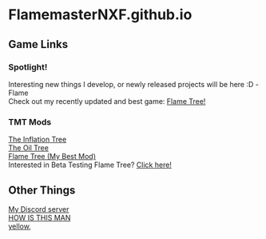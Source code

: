 # FlamemasterNXF.github.io
## Game Links
### Spotlight!
Interesting new things I develop, or newly released projects will be here :D -Flame<br>
Check out my recently updated and best game: [Flame Tree!](https://flamemasternxf.github.io/Flame-Tree/) <br>
### TMT Mods
[The Inflation Tree](https://flamemasternxf.github.io/The-Inflation-Tree/) <br>
[The Oil Tree](https://flamemasternxf.github.io/the-oil-tree/) <br>
[Flame Tree (My Best Mod)](https://flamemasternxf.github.io/Flame-Tree/) <br>
Interested in Beta Testing Flame Tree? [Click here!](https://flamemasternxf.github.io/flame-tree-beta/) <br>
## Other Things
[My Discord server](https://discord.gg/Js93DSjBAY) <br> 
[HOW IS THIS MAN](https://www.reddit.com/r/trollface/comments/njhi15/troll_walk_4k_ultra_hd/?utm_source=share&utm_medium=web2x&context=3) <br>
[yellow,](https://cdn.discordapp.com/emojis/806983418008174623.gif?v=1) <br>